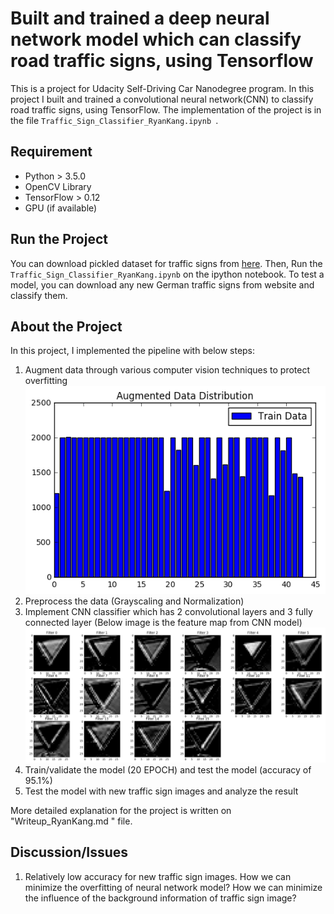 # **Built and trained a deep neural network model which can classify road traffic signs, using Tensorflow**

This is a project for Udacity Self-Driving Car Nanodegree program. In this project I built and trained a convolutional neural network(CNN) to classify road traffic signs, using TensorFlow. The implementation of the project is in the file `Traffic_Sign_Classifier_RyanKang.ipynb `. 

## Requirement 

- Python > 3.5.0
- OpenCV Library
- TensorFlow > 0.12 
- GPU (if available)

## Run the Project 

You can download pickled dataset for traffic signs from [here](https://d17h27t6h515a5.cloudfront.net/topher/2017/February/5898cd6f_traffic-signs-data/traffic-signs-data.zip). 
Then, Run the `Traffic_Sign_Classifier_RyanKang.ipynb` on the ipython notebook. To test a model, you can download any new German traffic signs from website and classify them.  

## About the Project 

In this project, I implemented the pipeline with below steps: 

1. Augment data through various computer vision techniques to protect overfitting  
![Test image](https://github.com/KHKANG36/Traffic-Signs-Classifier-Project/blob/master/Mytest_Image/Aug_Data_Distr.png)
2. Preprocess the data (Grayscaling and Normalization)  
3. Implement CNN classifier which has 2 convolutional layers and 3 fully connected layer (Below image is the feature map from CNN model)
![Test image](https://github.com/KHKANG36/Traffic-Signs-Classifier-Project/blob/master/Mytest_Image/visualize_cnn.png)
4. Train/validate the model (20 EPOCH) and test the model (accuracy of 95.1%)
5. Test the model with new traffic sign images and analyze the result 

More detailed explanation for the project is written on "Writeup_RyanKang.md " file. 

## Discussion/Issues 

1. Relatively low accuracy for new traffic sign images. How we can minimize the overfitting of neural network model? How we can minimize the influence of the background information of traffic sign image? 

